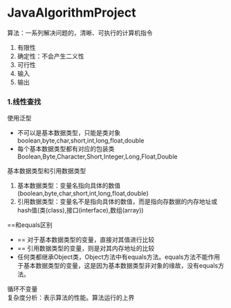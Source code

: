# JavaAlgorithmProject

算法：一系列解决问题的，清晰、可执行的计算机指令
1. 有限性
2. 确定性：不会产生二义性
3. 可行性
4. 输入
5. 输出

### 1.线性查找
使用泛型
* 不可以是基本数据类型，只能是类对象
 boolean,byte,char,short,int,long,float,double
* 每个基本数据类型都有对应的包装类
 Boolean,Byte,Character,Short,Integer,Long,Float,Double
 
基本数据类型和引用数据类型 
1. 基本数据类型：变量名指向具体的数值(boolean,byte,char,short,int,long,float,double)
2. 引用数据类型：变量名不是指向具体的数值，而是指向存数据的内存地址或hash值(类(class),接口(interface),数组(array))

==和equals区别
* == 对于基本数据类型的变量，直接对其值进行比较
* == 引用数据类型的变量，则是对其内存地址的比较
* 任何类都继承Object类，Object方法中有equals方法。equals方法不能作用于基本数据类型的变量，这是因为基本数据类型非对象的缘故，没有equals方法。

循环不变量<br/>
复杂度分析：表示算法的性能。算法运行的上界

 
